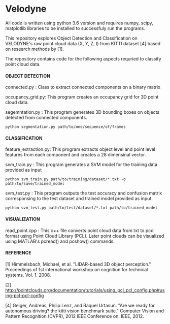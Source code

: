 # Velodyne

All code is written using python 3.6 version and requires numpy, scipy, matplotlib libraries to be installed to successfuly  run the programs.  

This repository explores Object Detection and Classification on VELODYNE's raw point cloud data (X, Y, Z, I) from KITTI dataset [4] based on research methods by [1].  

The repository contains code for the following aspects requried to classify point cloud data.

#### OBJECT DETECTION

connected.py : Class to extract connected components on a binary matrix

occupancy_grid.py: This program creates an occupancy grid for 3D point cloud data. 

segemntation.py : This program generates 3D bounding boxes on objects detected from connected components.

```
python segmentation.py path/to/one/sequence/of/frames
```

#### CLASSIFICATION

feature_extraction.py: This program extracts object level and point level features from each component and creates a 28 dimensinal vector.

svm_train.py : This program generates a SVM model for the training data provided as input

```
python svm_train.py path/to/training/dataset/*.txt -o path/to/save/trained_model
```

svm_test.py : This program outputs the test accuracy and confusion matrix corresponsing to the test dataset and trained model provided as input. 

```
python svm_test.py path/to/test/dataset/*.txt path/to/trained_model
```


#### VISUALIZATION

read_point.cpp : This c++ file converts point cloud data from txt to pcd format using Point Cloud Library (PCL). Later point clouds can be visualized using MATLAB's pcread() and pcshow() commands.

#### REFERENCE


[1] Himmelsbach, Michael, et al. "LIDAR-based 3D object perception." Proceedings of 1st international workshop on cognition for technical systems. Vol. 1. 2008.

[2] http://pointclouds.org/documentation/tutorials/using_pcl_pcl_config.php#using-pcl-pcl-config 

[4] Geiger, Andreas, Philip Lenz, and Raquel Urtasun. "Are we ready for autonomous driving? the kitti vision benchmark suite." Computer Vision and Pattern Recognition (CVPR), 2012 IEEE Conference on. IEEE, 2012.


